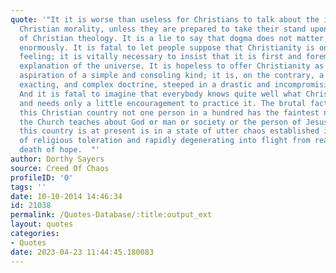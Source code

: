 ```yaml
---
quote: '"It it is worse than useless for Christians to talk about the importance of
  Christian morality, unless they are prepared to take their stand upon the fundamentals
  of Christian theology. It is a lie to say that dogma does not matter; it matters
  enormously. It is fatal to let people suppose that Christianity is only a mode of
  feeling; it is vitally necessary to insist that it is first and foremost a rational
  explanation of the universe. It is hopeless to offer Christianity as a vaguely idealistic
  aspiration of a simple and consoling kind; it is, on the contrary, a hard, tough,
  exacting, and complex doctrine, steeped in a drastic and incompromising realism.
  And it is fatal to imagine that everybody knows quite well what Christianity is
  and needs only a little encouragement to practice it. The brutal fact is that in
  this Christian country not one person in a hundred has the faintest notion what
  the Church teaches about God or man or society or the person of Jesus Christ….  …Theologically
  this country is at present is in a state of utter chaos established in the name
  of religious toleration and rapidly degenerating into flight from reason and the
  death of hope.  "'
author: Dorthy Sayers
source: Creed Of Chaos
profileID: '0'
tags: ''
date: 10-10-2014 14:46:34
id: 21038
permalink: /Quotes-Database/:title:output_ext
layout: quotes
categories:
- Quotes
date: 2023-04-23 11:44:45.180083
---
```

